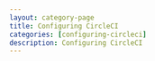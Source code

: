 ```yaml
---
layout: category-page
title: Configuring CircleCI
categories: [configuring-circleci]
description: Configuring CircleCI
---
```

